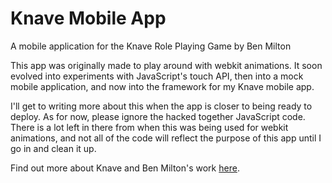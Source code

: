 # Knave Mobile App
A mobile application for the Knave Role Playing Game by Ben Milton

This app was originally made to play around with webkit animations. It soon evolved into experiments with JavaScript's touch API, then into a mock mobile application, and now into the framework for my Knave mobile app. 

I'll get to writing more about this when the app is closer to being ready to deploy. As for now, please ignore the hacked together JavaScript code. There is a lot left in there from when this was being used for webkit animations, and not all of the code will reflect the purpose of this app until I go in and clean it up. 

Find out more about Knave and Ben Milton's work [here](http://questingblog.com/). 
